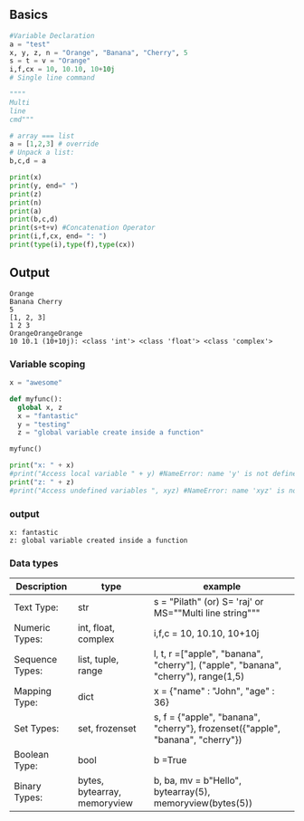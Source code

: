 ## Basics
```python
#Variable Declaration
a = "test"
x, y, z, n = "Orange", "Banana", "Cherry", 5
s = t = v = "Orange"
i,f,cx = 10, 10.10, 10+10j
# Single line command

""""
Multi
line 
cmd"""

# array === list
a = [1,2,3] # override
# Unpack a list:
b,c,d = a

print(x)
print(y, end=" ")
print(z)
print(n)
print(a)
print(b,c,d)
print(s+t+v) #Concatenation Operator
print(i,f,cx, end= ": ")
print(type(i),type(f),type(cx))
```
## Output
```
Orange
Banana Cherry
5
[1, 2, 3]
1 2 3
OrangeOrangeOrange
10 10.1 (10+10j): <class 'int'> <class 'float'> <class 'complex'>
```
### Variable scoping
```python
x = "awesome"

def myfunc():
  global x, z
  x = "fantastic"
  y = "testing"
  z = "global variable create inside a function"

myfunc()

print("x: " + x)
#print("Access local variable " + y) #NameError: name 'y' is not defined
print("z: " + z)
#print("Access undefined variables ", xyz) #NameError: name 'xyz' is not defined

```
### output
```
x: fantastic
z: global variable created inside a function
```
### Data types
|Description| type| example|
|-----------|-----|--------|
|Text Type:|	str| s = "Pilath"  (or) S= 'raj' or MS=""Multi line string"""|
|Numeric Types:|	int, float, complex | i,f,c = 10, 10.10, 10+10j|
|Sequence Types:|	list, tuple, range| l, t, r =["apple", "banana", "cherry"], ("apple", "banana", "cherry"), range(1,5)|
|Mapping Type:|	dict| x = {"name" : "John", "age" : 36}|
|Set Types:|	set, frozenset| s, f =  {"apple", "banana", "cherry"}, frozenset({"apple", "banana", "cherry"})|
|Boolean Type:|	bool| b =True|
|Binary Types:|	bytes, bytearray, memoryview| b, ba, mv = b"Hello", bytearray(5), memoryview(bytes(5))|

